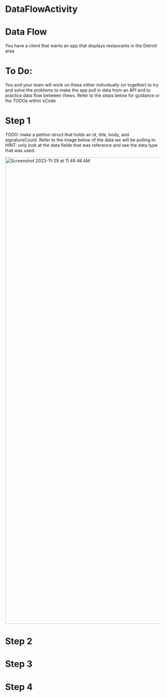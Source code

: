 # DataFlowActivity

# Data Flow

You have a client that wants an app that displays restaurants in the Detroit area

# To Do:

You and your team will work on these either individually (or together) to try and solve the problems to make the app pull in data from an API and to practice data flow between Views. Refer to the steps below for guidance or the TODOs within xCode

# Step 1

 TODO: make a petiton struct that holds an id, title, body, and signatureCount. Refer to the image below of the data we will be pulling in. 
 HINT: only look at the data fields that was reference and see the data type that was used.

 <img width="1500" alt="Screenshot 2023-11-29 at 11 49 46 AM" src="https://github.com/ngordon68/DataFlowActivity/assets/102773701/454110ad-0f01-4d41-9813-b87d2dc4a1af">


# Step 2

# Step 3

# Step 4

